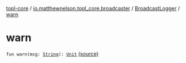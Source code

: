 [topl-core](../../index.md) / [io.matthewnelson.topl_core.broadcaster](../index.md) / [BroadcastLogger](index.md) / [warn](./warn.md)

# warn

`fun warn(msg: `[`String`](https://kotlinlang.org/api/latest/jvm/stdlib/kotlin/-string/index.html)`): `[`Unit`](https://kotlinlang.org/api/latest/jvm/stdlib/kotlin/-unit/index.html) [(source)](https://github.com/05nelsonm/TorOnionProxyLibrary-Android/blob/master/topl-core/src/main/java/io/matthewnelson/topl_core/broadcaster/BroadcastLogger.kt#L142)